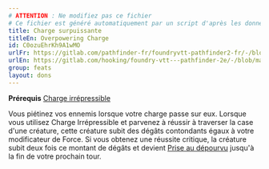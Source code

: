 ```yaml
---
# ATTENTION : Ne modifiez pas ce fichier
# Ce fichier est généré automatiquement par un script d'après les données du module Foundry VTT officiel et de sa traduction
title: Charge surpuissante
titleEn: Overpowering Charge
id: C0ozuEhrKh9A1wMO
urlFr: https://gitlab.com/pathfinder-fr/foundryvtt-pathfinder2-fr/-/blob/master/data/feats/C0ozuEhrKh9A1wMO.htm
urlEn: https://gitlab.com/hooking/foundry-vtt---pathfinder-2e/-/blob/master/packs/data/feats.db/overpowering-charge.json
group: feats
layout: dons
---
```

**Prérequis** [Charge irrépressible](charge-irrépressible.md)

Vous piétinez vos ennemis lorsque votre charge passe sur eux. Lorsque vous utilisez Charge Irrépressible et parvenez à réussir à traverser la case d'une créature, cette créature subit des dégâts contondants égaux à votre modificateur de Force. Si vous obtenez une réussite critique, la créature subit deux fois ce montant de dégâts et devient [Prise au dépourvu](../conditions/pris-au-dépourvu.md) jusqu'à la fin de votre prochain tour.


